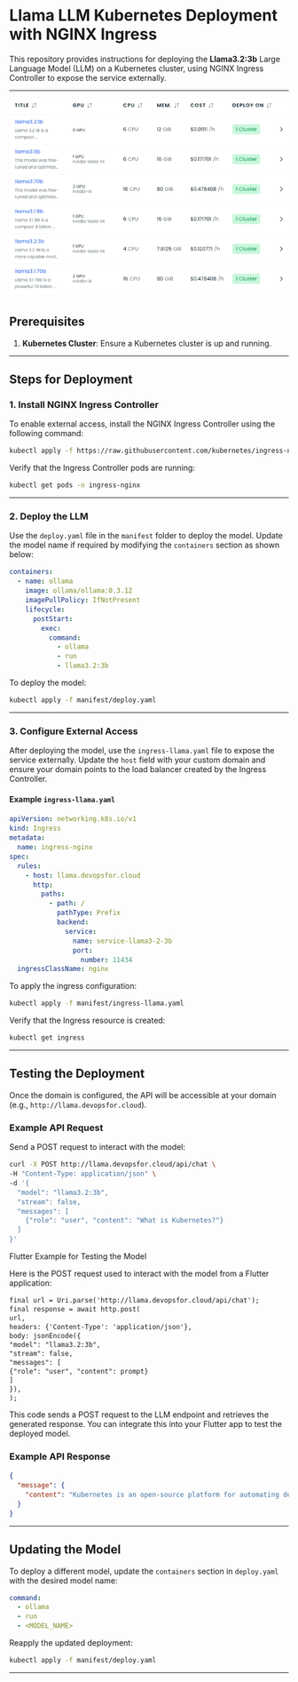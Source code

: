 # Llama LLM Kubernetes Deployment with NGINX Ingress

This repository provides instructions for deploying the **Llama3.2:3b** Large Language Model (LLM) on a Kubernetes cluster, using NGINX Ingress Controller to expose the service externally.

---
![img.png](img.png)

## Prerequisites

1. **Kubernetes Cluster**: Ensure a Kubernetes cluster is up and running.

---

## Steps for Deployment

### 1. Install NGINX Ingress Controller

To enable external access, install the NGINX Ingress Controller using the following command:
```bash
kubectl apply -f https://raw.githubusercontent.com/kubernetes/ingress-nginx/controller-v1.12.0/deploy/static/provider/aws/deploy.yaml
```

Verify that the Ingress Controller pods are running:
```bash
kubectl get pods -n ingress-nginx
```

---

### 2. Deploy the LLM

Use the `deploy.yaml` file in the `manifest` folder to deploy the model. Update the model name if required by modifying the `containers` section as shown below:

```yaml
containers:
  - name: ollama
    image: ollama/ollama:0.3.12
    imagePullPolicy: IfNotPresent
    lifecycle:
      postStart:
        exec:
          command:
            - ollama
            - run
            - llama3.2:3b
```

To deploy the model:
```bash
kubectl apply -f manifest/deploy.yaml
```

---

### 3. Configure External Access

After deploying the model, use the `ingress-llama.yaml` file to expose the service externally. Update the `host` field with your custom domain and ensure your domain points to the load balancer created by the Ingress Controller.

#### Example `ingress-llama.yaml`

```yaml
apiVersion: networking.k8s.io/v1
kind: Ingress
metadata:
  name: ingress-nginx
spec:
  rules:
    - host: llama.devopsfor.cloud
      http:
        paths:
          - path: /
            pathType: Prefix
            backend:
              service:
                name: service-llama3-2-3b
                port:
                  number: 11434
  ingressClassName: nginx
```

To apply the ingress configuration:
```bash
kubectl apply -f manifest/ingress-llama.yaml
```

Verify that the Ingress resource is created:
```bash
kubectl get ingress
```

---

## Testing the Deployment

Once the domain is configured, the API will be accessible at your domain (e.g., `http://llama.devopsfor.cloud`).

### Example API Request

Send a POST request to interact with the model:

```bash
curl -X POST http://llama.devopsfor.cloud/api/chat \
-H "Content-Type: application/json" \
-d '{
  "model": "llama3.2:3b",
  "stream": false,
  "messages": [
    {"role": "user", "content": "What is Kubernetes?"}
  ]
}'
```
Flutter Example for Testing the Model

Here is the POST request used to interact with the model from a Flutter application:
```
final url = Uri.parse('http://llama.devopsfor.cloud/api/chat');
final response = await http.post(
url,
headers: {'Content-Type': 'application/json'},
body: jsonEncode({
"model": "llama3.2:3b",
"stream": false,
"messages": [
{"role": "user", "content": prompt}
]
}),
);
```
This code sends a POST request to the LLM endpoint and retrieves the generated response. You can integrate this into your Flutter app to test the deployed model.
### Example API Response

```json
{
  "message": {
    "content": "Kubernetes is an open-source platform for automating deployment, scaling, and management of containerized applications."
  }
}
```

---

## Updating the Model

To deploy a different model, update the `containers` section in `deploy.yaml` with the desired model name:
```yaml
command:
  - ollama
  - run
  - <MODEL_NAME>
```

Reapply the updated deployment:
```bash
kubectl apply -f manifest/deploy.yaml
```

---

